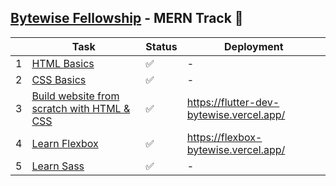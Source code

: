 ## [Bytewise Fellowship](https://www.linkedin.com/company/bytewiseltd/) - MERN Track 🚀

|     | Task                                                                                      | Status | Deployment                               |
| --- | ----------------------------------------------------------------------------------------- | ------ | ---------------------------------------- |
| 1   | [HTML Basics](https://youtu.be/UB1O30fR-EE)                                               | ✅     | -                                        |
| 2   | [CSS Basics](https://youtu.be/yfoY53QXEnI)                                                | ✅     | -                                        |
| 3   | [Build website from scratch with HTML & CSS](https://www.youtube.com/watch?v=lvYnfMOUOJY) | ✅     | https://flutter-dev-bytewise.vercel.app/ |
| 4   | [Learn Flexbox](https://www.youtube.com/watch?v=3YW65K6LcIA)                              | ✅     | https://flexbox-bytewise.vercel.app/     |
| 5   | [Learn Sass](https://www.youtube.com/watch?v=_a5j7KoflTs)                                 | ✅     | -                                        |
